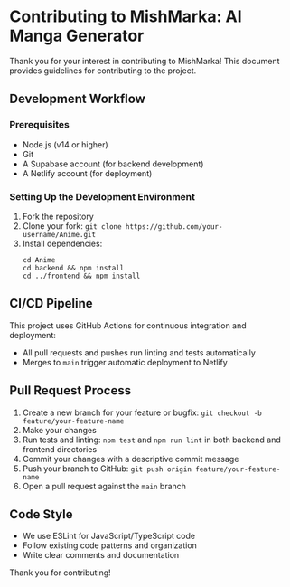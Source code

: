 # Contributing to MishMarka: AI Manga Generator

Thank you for your interest in contributing to MishMarka! This document provides guidelines for contributing to the project.

## Development Workflow

### Prerequisites

- Node.js (v14 or higher)
- Git
- A Supabase account (for backend development)
- A Netlify account (for deployment)

### Setting Up the Development Environment

1. Fork the repository
2. Clone your fork: `git clone https://github.com/your-username/Anime.git`
3. Install dependencies:
   ```
   cd Anime
   cd backend && npm install
   cd ../frontend && npm install
   ```

## CI/CD Pipeline

This project uses GitHub Actions for continuous integration and deployment:

- All pull requests and pushes run linting and tests automatically
- Merges to `main` trigger automatic deployment to Netlify

## Pull Request Process

1. Create a new branch for your feature or bugfix: `git checkout -b feature/your-feature-name`
2. Make your changes
3. Run tests and linting: `npm test` and `npm run lint` in both backend and frontend directories
4. Commit your changes with a descriptive commit message
5. Push your branch to GitHub: `git push origin feature/your-feature-name`
6. Open a pull request against the `main` branch

## Code Style

- We use ESLint for JavaScript/TypeScript code
- Follow existing code patterns and organization
- Write clear comments and documentation

Thank you for contributing!